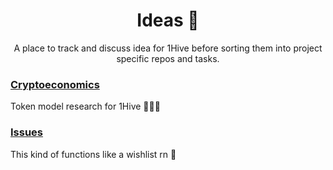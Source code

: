 <h1 align='center'>Ideas 🧠</h1>
<p align='center'>
  A place to track and discuss idea for 1Hive before sorting them into project specific repos and tasks.
</p>

### [Cryptoeconomics](./cryptoeconomics)
Token model research for 1Hive 🐝🍯🌺

### [Issues](https://github.com/1Hive/ideas/issues)
This kind of functions like a wishlist rn 🎁

